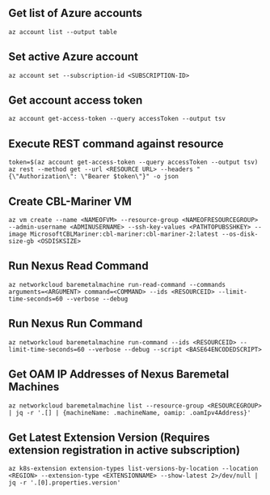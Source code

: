 ## Get list of Azure accounts

```Shell
az account list --output table
```

## Set active Azure account

```Shell
az account set --subscription-id <SUBSCRIPTION-ID>
```

## Get account access token

```Shell
az account get-access-token --query accessToken --output tsv
```

## Execute REST command against resource

```Shell
token=$(az account get-access-token --query accessToken --output tsv)
az rest --method get --url <RESOURCE URL> --headers "{\"Authorization\": \"Bearer $token\"}" -o json
```

## Create CBL-Mariner VM

```Shell
az vm create --name <NAMEOFVM> --resource-group <NAMEOFRESOURCEGROUP>  --admin-username <ADMINUSERNAME> --ssh-key-values <PATHTOPUBSSHKEY> --image MicrosoftCBLMariner:cbl-mariner:cbl-mariner-2:latest --os-disk-size-gb <OSDISKSIZE>
```

## Run Nexus Read Command

```Shell
az networkcloud baremetalmachine run-read-command --commands arguments=<ARGUMENT> command=<COMMAND> --ids <RESOURCEID> --limit-time-seconds=60 --verbose --debug
```

## Run Nexus Run Command

```Shell
az networkcloud baremetalmachine run-command --ids <RESOURCEID> --limit-time-seconds=60 --verbose --debug --script <BASE64ENCODEDSCRIPT>
```

## Get OAM IP Addresses of Nexus Baremetal Machines

```Shell
az networkcloud baremetalmachine list --resource-group <RESOURCEGROUP> | jq -r '.[] | {machineName: .machineName, oamip: .oamIpv4Address}'
```

## Get Latest Extension Version (Requires extension registration in active subscription)

```Shell
az k8s-extension extension-types list-versions-by-location --location <REGION> --extension-type <EXTENSIONNAME> --show-latest 2>/dev/null | jq -r '.[0].properties.version'
```